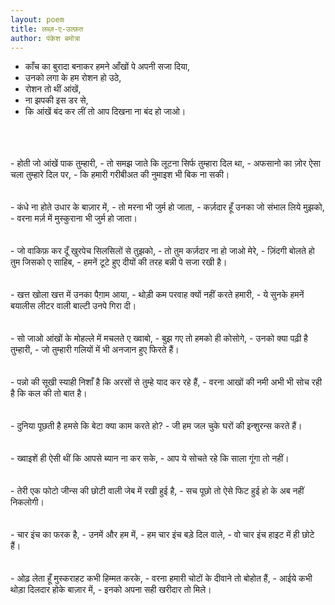 ```yaml
---
layout: poem
title: लब्ज़-ए-उल्फ़त
author: पंकेश बमोत्रा
---
```


- काँच का बुरादा बनाकर हमने आँखों पे अपनी सजा दिया, 
- उनको लगा के हम रोशन हो उठे,
- रोशन तो थीं आंखें,
- ना झपकी इस डर से,
- कि आंखें बंद कर लीं तो आप दिखना ना बंद हो जाओ।
<br/>
<br/>
<br/>
- होती जो आंखें पाक तुम्हारी,
- तो समझ जाते कि लूटना सिर्फ तुम्हारा दिल था,
- अफसानो का ज़ोर ऐसा चला तुम्हारे दिल पर,
- कि हमारी गरीबीअत की नुमाइश भी बिक ना सकी।
<br/>
<br/>
<br/>
- कंधे ना होते उधार के बाज़ार में,
- तो मरना भी जुर्म हो जाता,
- कर्ज़दार हूँ उनका जो संभाल लिये मुझको,
- वरना मर्ज़ में मुस्कुराना भी जुर्म हो जाता।
<br/>
<br/>
<br/>
- जो वाकिफ़ कर दूँ खुरपेच सिलसिलों से तुझको,
- तो तुम कर्ज़दार ना हो जाओ मेरे,
- ज़िंदगी बोलते हो तुम जिसको ए साहिब,
- हमनें टूटे हुए दीयों की तरह बन्नी पे सजा रखी है।
<br/>
<br/>
<br/>
- खत्त खोला खत्त में उनका पैग़ाम आया,
- थोड़ी कम परवाह क्यों नहीं करते हमारी,
- ये सुनके हमनें बयालीस लीटर वाली बाल्टी उनपे गिरा दी।
<br/>
<br/>
<br/> 
- सो जाओ आंखों के मोहल्ले में मचलते ए ख्वाबो,
- बुझ गए तो हमको ही कोसोगे,
- उनको क्या पढ़ी है तुम्हारी,
- जो तुम्हारी गलियों में भी अनजान हुए फिरते हैं।
<br/>
<br/>
<br/> 
- पन्नो की सूखी स्याही निशाँ है कि अरसों से तुम्हे याद कर रहे हैं,
- वरना आखों की नमी अभी भी सोच रही है कि कल की तो बात है। 
<br/>
<br/>
<br/> 
- दुनिया पूछती है हमसे कि बेटा क्या काम करते हो?
- जी हम जल चुके घरों की इन्शुरन्स करते हैं।
<br/>
<br/>
<br/>
- ख्वाइशें ही ऐसी थीं कि आपसे ब्यान ना कर सके,
- आप ये सोचते रहे कि साला गूंगा तो नहीं।  
<br/>
<br/>
<br/>
- तेरी एक फोटो जीन्स की छोटी वाली जेब में रखी हुई है,
- सच पूछो तो ऐसे फिट हुई हो के अब नहीं निकलोगी।
<br/> 
<br/>
<br/>
- चार इंच का फरक है,
- उनमें और हम में,
- हम चार इंच बड़े दिल वाले,
- वो चार इंच हाइट में ही छोटे हैं।
<br/> 
<br/>
<br/>
- ओढ़ लेता हूँ मुस्कराहट कभी हिम्मत करके,
- वरना हमारी चोटों के दीवाने तो बोहोत हैं,
- आईये कभी थोड़ा दिलदार होके बाज़ार में,
- इनको अपना सही खरीदार तो मिले। 
